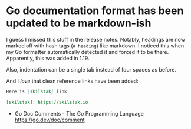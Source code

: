 # Go documentation format has been updated to be markdown-ish

I guess I missed this stuff in the release notes. Notably, headings are now marked off with hash tags (`# heading`) like markdown. I noticed this when my Go formatter automatically detected it and forced it to be there. Apparently, this was added in 1.19.

Also, indentation can be a single tab instead of four spaces as before.

And I *love* that clean reference links have been added:

```markdown
Here is [skilstak] link.

[skilstak]: https://skilstak.io
```

* Go Doc Comments - The Go Programming Language  
  <https://go.dev/doc/comment>
